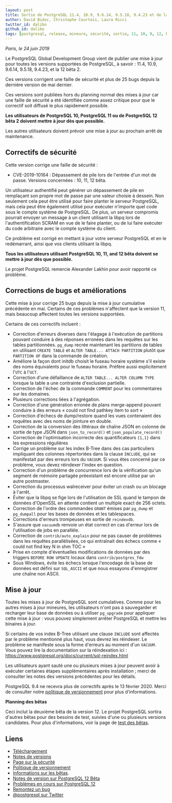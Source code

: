 ```yaml
---
layout: post
title: Sortie de PostgreSQL 11.4, 10.9, 9.6.14, 9.5.18, 9.4.23 et de la version 12 Bêta 2 !
author: David Bidoc, Christophe Courtois, Laura Ricci
twitter_id: dalibo
github_id: dalibo
tags: [postgresql, release, mineure, sécurité, sortie, 11, 10, 9, 12, bêta, update]
---
```


*Paris, le 24 juin 2019*

Le PostgreSQL Global Development Group vient de publier une mise à jour pour toutes les versions supportées de PostgreSQL,
à savoir : 11.4, 10.9, 9.6.14, 9.5.18, 9.4.23, et la 12 bêta 2.

<!--MORE-->

Ces versions corrigent une faille de sécurité et plus de 25 bugs depuis la dernière version de mai dernier.

Ces versions sont publiées hors du planning normal des mises à jour car une faille de sécurité a été identifiée
comme assez critique pour que le correctif soit diffusé le plus rapidement possible.

**Les utilisateurs de PostgreSQL 10, PostgreSQL 11 ou de PostgreSQL 12 bêta 2 doivent mettre à jour dès que possible.**

Les autres utilisateurs doivent prévoir une mise à jour au prochain arrêt de maintenance.


## Correctifs de sécurité

Cette version corrige une faille de sécurité :

* CVE-2019-10164 : Dépassement de pile lors de l'entrée d'un mot de passe.
Versions concernées : 10, 11, 12 bêta.

Un utilisateur authentifié peut générer un dépassement de pile en remplaçant son propre mot de passe par une valeur
choisie à dessein.
Non seulement cela peut être utilisé pour faire planter le serveur PostgreSQL, mais cela peut être également utilisé
pour exécuter n'importe quel code sous le compte système de PostgreSQL.
De plus, un serveur compromis pourrait envoyer un message à un client utilisant la libpq lors de l'authentification SCRAM
en vue de le faire planter, ou de lui faire exécuter du code arbitraire avec le compte système du client.

Ce problème est corrigé en mettant à jour votre serveur PostgreSQL et en le redémarrant, ainsi que vos clients utilisant
la libpq.

**Tous les utilisateurs utilisant PostgreSQL 10, 11, and 12 bêta doivent se mettre à jour dès que possible.**

Le projet PostgreSQL remercie Alexander Lakhin pour avoir rapporté ce problème.

## Corrections de bugs et améliorations

Cette mise à jour corrige 25 bugs depuis la mise à jour cumulative précédente en mai. Certains de ces problèmes
n'affectent que la version 11, mais beaucoup affectent toutes les versions supportées.

Certains de ces correctifs incluent :

* Correction d'erreurs diverses dans l'élagage à l'exécution de partitions pouvant conduire à des réponses erronées dans
les requêtes sur les tables partitionnées.
`pg_dump` recrée maintenant les partitions de tables en utilisant `CREATE TABLE` et `ALTER TABLE... ATTACH PARTITION`
plutôt que `PARTITION OF` dans la commande de création.
* Améliore la façon dont initdb choisit le fuseau horaire système s'il existe des noms équivalents pour le fuseau horaire.
Préfère aussi explicitement l'`UTC` à l'`UCT`.
* Correction d'une défaillance de `ALTER TABLE... ALTER COLUMN TYPE` lorsque la table a une contrainte d'exclusion partielle.
* Correction de l'échec de la commande `COMMENT` pour les commentaires sur les domaines.
* Plusieurs corrections liées à l'agrégation.
* Correction d'une génération erronée de plans merge-append pouvant conduire à des erreurs « could not find pathkey item
to sort »
* Correction d'échecs de dump/restore quand les vues contenaient des requêtes avec des noms de jointure en double.
* Correction de la conversion des littéraux de chaîne JSON en colonne de sortie de type JSON dans `json_to_record()`
et `json_populate_record()`
* Correction de l'optimisation incorrecte des quantificateurs `{1,1}` dans les expressions régulières
* Corrige un problème sur les index B-Tree dans des cas particuliers impliquant des colonnes répertoriées dans la clause
`INCLUDE`, qui se manifestait par des erreurs lors du `VACUUM`. Si vous êtes concerné par ce problème, vous devez
réindexer l'index en question.
* Correction d'un problème de concurrence lors de la vérification qu'un segment de mémoire partagée préexistant est encore
utilisé par un autre postmaster.
* Correction du processus walreceiver pour éviter un crash ou un blocage à l'arrêt.
* Éviter que la libpq se fige lors de l'utilisation de SSL quand le tampon de données d'OpenSSL en attente contient un
multiple exact de 256 octets.
* Correction de l'ordre des commandes `GRANT` émises par `pg_dump` et `pg_dumpall` pour les bases de données et les
tablespaces.
* Corrections d'erreurs trompeuses en sortie de `reindexdb`.
* S'assure que `vacuumdb` renvoie un état correct en cas d'erreur lors de l'utilisation de jobs en parallèle.
* Correction de `contrib/auto_explain` pour ne pas causer de problèmes dans les requêtes parallélisées, ce qui entraînait
des échecs comme « could not find key N in shm TOC »
* Prise en compte d'éventuelles modifications de données par des triggers `BEFORE ROW UPDATE` locaux dans
`contrib/postgres_fdw`
* Sous Windows, évite les échecs lorsque l'encodage de la base de données est défini sur `SQL_ASCII` et que nous essayons
d'enregistrer une chaîne non ASCII.

## Mise à jour

Toutes les mises à jour de PostgreSQL sont cumulatives. 
Comme pour les autres mises à jour mineures, les utilisateurs n'ont pas à sauvegarder et recharger leur base de données
ou à utiliser `pg_upgrade` pour appliquer cette mise à jour : vous pouvez simplement arrêter PostgreSQL
et mettre les binaires à jour.

Si certains de vos index B-Tree utilisant une clause `INCLUDE` sont affectés par le problème mentionné plus haut,
vous devrez les réindexer. Le problème se manifeste sous la forme d'erreurs au moment d'un `VACUUM`. 
Vous pouvez lire la documentation sur la réindexation ici : https://www.postgresql.org/docs/current/sql-reindex.html

Les utilisateurs ayant sauté une ou plusieurs mises à jour peuvent avoir à exécuter certaines étapes supplémentaires
après installation ; merci de consulter les notes des versions précédentes pour les détails.

PostgreSQL 9.4 ne recevra plus de correctifs après le 13 février 2020. 
Merci de consulter notre [politique de versionnement](https://www.postgresql.org/support/versioning/) pour plus d’informations.

**Planning des bêtas**

Ceci inclut la deuxième bêta de la version 12. Le projet PostgreSQL sortira d'autres bêtas pour des besoins de test,
suivies d'une ou plusieurs versions candidates. 
Pour plus d'informations, voir la page de [test des bêtas](https://www.postgresql.org/developer/beta/).


## Liens

* [Téléchargement](https://www.postgresql.org/download/)
* [Notes de versions](https://www.postgresql.org/docs/11/release.html)
* [Page sur la sécurité](https://www.postgresql.org/support/security/)
* [Politique de versionnement](https://www.postgresql.org/support/versioning/) 
* [Informations sur les bêtas](https://www.postgresql.org/developer/beta/).
* [Notes de version sur PostgreSQL 12 Bêta](https://www.postgresql.org/docs/devel/release-12.html)
* [Problèmes en cours sur PostgreSQL 12](https://wiki.postgresql.org/wiki/PostgreSQL_12_Open_Items)
* [Remontez un bug](https://www.postgresql.org/account/submitbug/)
* [@postgresql sur Twitter](https://twitter.com/postgresql)
